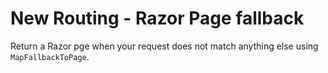 # New Routing - Razor Page fallback

Return a Razor pge when your request does not match anything else using `MapFallbackToPage`.